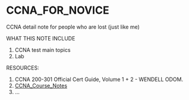 # CCNA_FOR_NOVICE
CCNA detail note for people who are lost (just like me)

WHAT THIS NOTE INCLUDE
1. CCNA test main topics
2. Lab

RESOURCES:
1. CCNA 200-301 Official Cert Guide, Volume 1 + 2 -  WENDELL ODOM. 
2. [CCNA_Course_Notes](https://github.com/psaumur/CCNA_Course_Notes)
3. ...
